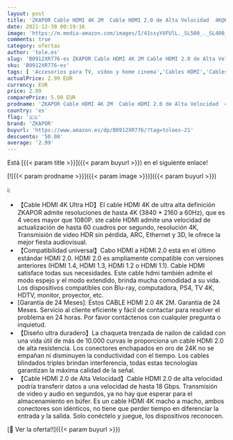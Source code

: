 ```yaml
---
layout: post
title: 'ZKAPOR Cable HDMI 4K 2M  Cable HDMI 2.0 de Alta Velocidad  4K@60Hz UHD 2160p  de 18 Gbps Soporte 3D Nylon Trenzado Compatible con 4K UHD TV  BLU-Ray  PS4/5  Xbox One/360  Proyector  ARC - Negro'
date: 2021-12-30 00:19:16
image: 'https://m.media-amazon.com/images/I/41ssyYUFUlL._SL500_._SL400_.jpg'
comments: true
category: ofertas
author: 'tole.es'
slug: 'B0912XR776-es ZKAPOR Cable HDMI 4K 2M Cable HDMI 2.0 de Alta Velocidad...'
sku: 'B0912XR776-es'
tags: [ 'Accesorios para TV, vídeo y home cinema','Cables HDMI','Cables para TV, vídeo y home cinema','Electrónica','TV, vídeo y home cinema','xbox','zkapor', ]
actualPrice: 2.99 EUR
currency: EUR
price: 2.99
comparePrice: 5.99 EUR
prodname: 'ZKAPOR Cable HDMI 4K 2M  Cable HDMI 2.0 de Alta Velocidad  4K@60Hz UHD 2160p  de 18 Gbps Soporte 3D Nylon Trenzado Compatible con 4K UHD TV  BLU-Ray  PS4/5  Xbox One/360  Proyector  ARC - Negro'
country: 'es'
flag: '🇪🇸'
brand: 'ZKAPOR'
buyurl: 'https://www.amazon.es/dp/B0912XR776/?tag=tolees-21'
descuento: '50.08'
average: '2.99'
---
```


Está [{{< param title >}}]({{< param buyurl >}}) en el siguiente enlace!

[![{{< param prodname >}}]({{< param image >}})]({{< param buyurl >}})

ℹ️:

- 【Cable HDMI 4K Ultra HD】El cable HDMI 4K de ultra alta definición ZKAPOR admite resoluciones de hasta 4K (3840 * 2160 a 60Hz), que es 4 veces mayor que 1080P. ste cable HDMI admite una velocidad de actualización de hasta 60 cuadros por segundo, resolución 4K, Transmisión de video HDR sin pérdida, ARC, Ethernet y 3D, le ofrece la mejor fiesta audiovisual.
- 【Compatibilidad universal】Cabo HDMI a HDMI 2.0 está en el último estándar HDMI 2.0. HDMI 2.0 es ampliamente compatible con versiones anteriores (HDMI 1.4, HDMI 1.3, HDMI 1.2 o HDMI 1.1). Cable HDMI satisface todas sus necesidades. Este cable hdmi también admite el modo espejo y el modo extendido, brinda mucha comodidad a su vida. Los dispositivos compatibles con Blu-ray, computadora, PS4, TV 4K, HDTV, monitor, proyector, etc.
- [Garantía de 24 Meses]: Estos CABLE HDMI 2.0 4K 2M. Garantía de 24 Meses. Servicio al cliente eficiente y fácil de contactar para resolver el problema en 24 horas. Por favor contáctenos con cualquier pregunta o inquietud.
- 【Diseño ultra duradero】La chaqueta trenzada de nailon de calidad con una vida útil de más de 10.000 curvas le proporciona un cable HDMI 2.0 de alta resistencia. Los conectores enchapados en oro de 24K no se empañan ni disminuyen la conductividad con el tiempo. Los cables blindados triples brindan interferencia, todas estas tecnologías garantizan la máxima calidad de la señal.
- 【Cable HDMI 2.0 de Alta Velocidad】Cable HDMI 2.0 de alta velocidad podría transferir datos a una velocidad de hasta 18 Gbps. Transmisión de video y audio en segundos, ya no hay que esperar para el almacenamiento en búfer. Es un cable HDMI 4K macho a macho, ambos conectores son idénticos, no tiene que perder tiempo en diferenciar la entrada y la salida. Solo conéctelo y juegue, los dispositivos reconocen.

[🛒 Ver la oferta!!]({{< param buyurl >}})
